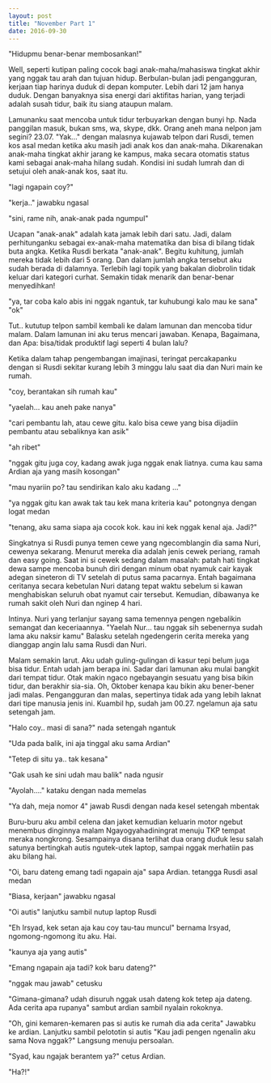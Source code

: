 ```yaml
---
layout: post
title: "November Part 1"
date: 2016-09-30
---
```



"Hidupmu benar-benar membosankan!"


Well, seperti kutipan paling cocok bagi anak-maha/mahasiswa tingkat akhir yang nggak tau arah dan tujuan hidup. Berbulan-bulan jadi pengangguran, kerjaan tiap harinya duduk di depan komputer. Lebih dari 12 jam hanya duduk. Dengan banyaknya sisa energi dari aktifitas harian, yang terjadi adalah susah tidur, baik itu siang ataupun malam.


Lamunanku saat mencoba untuk tidur terbuyarkan dengan bunyi hp. Nada panggilan masuk, bukan sms, wa, skype, dkk. Orang aneh mana nelpon jam segini? 23.07. "Yak..." dengan malasnya kujawab telpon dari Rusdi, temen kos asal medan ketika aku masih jadi anak kos dan anak-maha. Dikarenakan anak-maha tingkat akhir jarang ke kampus, maka secara otomatis status kami sebagai anak-maha hilang sudah. Kondisi ini sudah lumrah dan di setujui oleh anak-anak kos, saat itu.


"lagi ngapain coy?"

"kerja.." jawabku ngasal

"sini, rame nih, anak-anak pada ngumpul"


Ucapan "anak-anak" adalah kata jamak lebih dari satu. Jadi, dalam perhitunganku sebagai ex-anak-maha matematika dan bisa di bilang tidak buta angka. Ketika Rusdi berkata "anak-anak". Begitu kuhitung, jumlah mereka tidak lebih dari 5 orang. Dan dalam jumlah angka tersebut aku sudah berada di dalamnya. Terlebih lagi topik yang bakalan diobrolin tidak keluar dari kategori curhat. Semakin tidak menarik dan benar-benar menyedihkan!


"ya, tar coba kalo abis ini nggak ngantuk, tar kuhubungi kalo mau ke sana"
"ok"

Tut.. kututup telpon sambil kembali ke dalam lamunan dan mencoba tidur malam. 
Dalam lamunan ini aku terus mencari jawaban. Kenapa, Bagaimana, dan Apa: bisa/tidak produktif lagi seperti 4 bulan lalu?

Ketika dalam tahap pengembangan imajinasi, teringat percakapanku dengan si Rusdi sekitar kurang lebih 3 minggu lalu saat dia dan Nuri main ke rumah.

"coy, berantakan sih rumah kau"

"yaelah... kau aneh pake nanya"

"cari pembantu lah, atau cewe gitu. kalo bisa cewe yang bisa dijadiin pembantu atau sebaliknya kan asik"

"ah ribet"

"nggak gitu juga coy, kadang awak juga nggak enak liatnya. cuma kau sama Ardian aja yang masih kosongan"

"mau nyariin po? tau sendirikan kalo aku kadang ..."

"ya nggak gitu kan awak tak tau kek mana kriteria kau" potongnya dengan logat medan

"tenang, aku sama siapa aja cocok kok. kau ini kek nggak kenal aja. Jadi?"


Singkatnya si Rusdi punya temen cewe yang ngecomblangin dia sama Nuri, cewenya sekarang. Menurut mereka dia adalah jenis cewek periang, ramah dan easy going. Saat ini si cewek sedang dalam masalah: patah hati tingkat dewa sampe mencoba bunuh diri dengan minum obat nyamuk cair kayak adegan sineteron di TV setelah di putus sama pacarnya. Entah bagaimana ceritanya secara kebetulan Nuri datang tepat waktu sebelum si kawan menghabiskan seluruh obat nyamut cair tersebut. Kemudian, dibawanya ke rumah sakit oleh Nuri dan nginep 4 hari.


Intinya. Nuri yang terlanjur sayang sama temennya pengen ngebalikin semangat dan keceriaannya.
"Yaelah Nur... tau nggak sih sebenernya sudah lama aku naksir kamu"
Balasku setelah ngedengerin cerita mereka yang dianggap angin lalu sama Rusdi dan Nuri.


Malam semakin larut. Aku udah guling-gulingan di kasur tepi belum juga bisa tidur. Entah udah jam berapa ini. Sadar dari lamunan aku mulai bangkit dari tempat tidur. Otak makin ngaco ngebayangin sesuatu yang bisa bikin tidur, dan berakhir sia-sia. Oh, Oktober kenapa kau bikin aku bener-bener jadi malas. Pengangguran dan malas, sepertinya tidak ada yang lebih laknat dari tipe manusia jenis ini. Kuambil hp, sudah jam 00.27. ngelamun aja satu setengah jam.


"Halo coy.. masi di sana?" nada setengah ngantuk

"Uda pada balik, ini aja tinggal aku sama Ardian"

"Tetep di situ ya.. tak kesana"

"Gak usah ke sini udah mau balik" nada ngusir

"Ayolah...." kataku dengan nada memelas

"Ya dah, meja nomor 4" jawab Rusdi dengan nada kesel setengah mbentak

Buru-buru aku ambil celena dan jaket kemudian keluarin motor ngebut menembus dinginnya malam Ngayogyahadiningrat menuju TKP tempat meraka nongkrong. Sesampainya disana terlihat dua orang duduk lesu salah satunya bertingkah autis ngutek-utek laptop, sampai nggak merhatiin pas aku bilang hai.


"Oi, baru dateng emang tadi ngapain aja" sapa Ardian. tetangga Rusdi asal medan

"Biasa, kerjaan" jawabku ngasal

"Oi autis" lanjutku sambil nutup laptop Rusdi

"Eh Irsyad, kek setan aja kau coy tau-tau muncul" bernama Irsyad, ngomong-ngomong itu aku. Hai.

"kaunya aja yang autis"

"Emang ngapain aja tadi? kok baru dateng?"

"nggak mau jawab" cetusku

"Gimana-gimana? udah disuruh nggak usah dateng kok tetep aja dateng. Ada cerita apa rupanya" 
sambut ardian sambil nyalain rokoknya.


"Oh, gini kemaren-kemaren pas si autis ke rumah dia ada cerita" Jawabku ke ardian. 
Lanjutku sambil pelototin si autis "Kau jadi pengen ngenalin aku sama Nova nggak?" Langsung menuju persoalan.

"Syad, kau ngajak berantem ya?" cetus Ardian.

"Ha?!"
